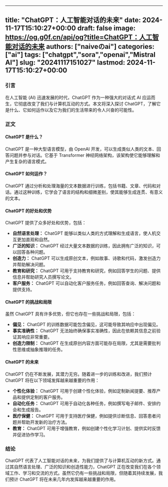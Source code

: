 
---
title: "ChatGPT：人工智能对话的未来"
date: 2024-11-17T15:10:27+00:00
draft: false
image: https://og.g0f.cn/api/og?title=ChatGPT：人工智能对话的未来
authors: ["naiveのai"]
categories: ["ai"]
tags: ["chatgpt","sora","openai","Mistral AI"]
slug: "20241117151027"
lastmod: 2024-11-17T15:10:27+00:00
---
### 引言

在人工智能 (AI) 迅速发展的时代，ChatGPT 作为一种强大的对话式 AI 应运而生，它彻底改变了我们与计算机互动的方式。本文将深入探讨 ChatGPT，了解它是什么、它如何运作以及它为我们的生活带来的令人兴奋的可能性。

### 正文

#### ChatGPT 是什么？

ChatGPT 是一种大型语言模型，由 OpenAI 开发，可以生成类似人类的文本、回答问题并参与对话。它基于 Transformer 神经网络架构，该架构使它能够理解和产生复杂的语言模式。

#### ChatGPT 如何运作？

ChatGPT 通过分析和处理海量的文本数据进行训练，包括书籍、文章、代码和对话。通过这种训练，它学会了语言的结构和细微差别，使其能够生成连贯、有意义的文本。

#### ChatGPT 的好处和优势

ChatGPT 提供了众多好处和优势，包括：

* **自然语言处理：** ChatGPT 能够以类似人类的方式理解和生成语言，使人机交互更加直观和自然。
* **广泛的知识：** ChatGPT 经过大量文本数据的训练，因此拥有广泛的知识，可以回答各种问题。
* **创造力：** ChatGPT 可以生成原创文本，例如故事、诗歌和代码，激发创造力并帮助解决问题。
* **教育和研究：** ChatGPT 可用于支持教育和研究，例如回答学生的问题、提供信息并帮助研究人员撰写论文。
* **客户服务：** ChatGPT 可以自动化客户服务任务，例如回答查询、解决问题和提供支持。

#### ChatGPT 的挑战和局限

虽然 ChatGPT 具有许多优势，但它也存在一些挑战和局限，包括：

* **偏见：** ChatGPT 的训练数据可能包含偏见，这可能导致其响应中出现偏见。
* **事实准确性：** ChatGPT 无法始终确保事实准确性，因此在依赖其信息之前验证其响应非常重要。
* **创造力限制：** ChatGPT 在生成原创内容方面可能存在局限，尤其是需要批判性思维或抽象推理的任务。

#### ChatGPT 的未来

ChatGPT 仍在不断发展，其潜力无穷。随着进一步的训练和改进，我们预计 ChatGPT 将在以下领域发挥越来越重要的作用：

* **个性化体验：** ChatGPT 可用于创建个性化体验，例如定制新闻提要、推荐产品和提供定制的客户服务。
* **自动化任务：** ChatGPT 可用于自动化各种任务，例如撰写电子邮件、安排约会和生成报告。
* **医疗保健：** ChatGPT 可用于支持医疗保健，例如提供诊断信息、回答患者问题并帮助开发新的治疗方法。
* **教育：** ChatGPT 可用于增强教育，例如创建个性化学习计划、提供实时反馈并促进协作学习。

### 结论

ChatGPT 代表了人工智能对话的未来，为我们提供了与计算机互动的新方式。通过其自然语言处理、广泛的知识和创造性能力，ChatGPT 正在改变我们在各个领域工作、学习和交流的方式。虽然它仍有一些挑战和局限，但随着其持续发展，我们预计 ChatGPT 将在未来几年内发挥越来越重要的作用。
